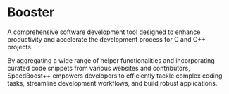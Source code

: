 # Booster

A comprehensive software development tool designed to enhance productivity and accelerate the development process for C and C++ projects.

By aggregating a wide range of helper functionalities and incorporating curated code snippets from various websites and contributors, SpeedBoost++ empowers developers to efficiently tackle complex coding tasks, streamline development workflows, and build robust applications.
